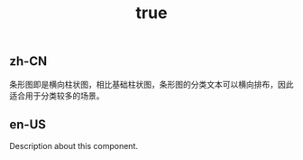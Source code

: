 ﻿---
order: 0
title:
  zh-CN: 基础条形图
  en-US: Bar Chart
---

## zh-CN

条形图即是横向柱状图，相比基础柱状图，条形图的分类文本可以横向排布，因此适合用于分类较多的场景。

## en-US

Description about this component.